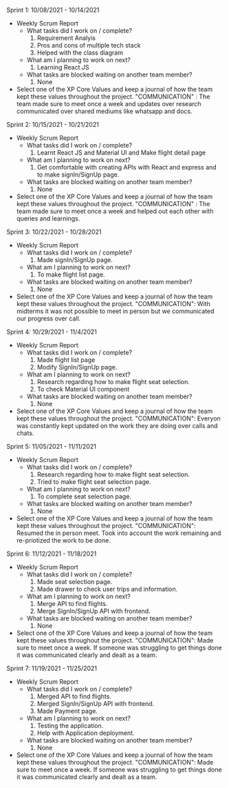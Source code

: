 Sprint 1: 10/08/2021 - 10/14/2021
- Weekly Scrum Report
	- What tasks did I work on / complete?
		1. Requirement Analyis
		2. Pros and cons of multiple tech stack
		3. Helped with the class diagram
	- What am I planning to work on next?
		1. Learning React JS
	- What tasks are blocked waiting on another team member?
		1. None
 - Select one of the XP Core Values and keep a journal of how the team kept these values throughout the project.
    "COMMUNICATION" : The team made sure to meet once a week and updates over research communicated over shared mediums like whatsapp and docs.



Sprint 2: 10/15/2021 - 10/21/2021
- Weekly Scrum Report
	- What tasks did I work on / complete?
		1. Learnt React JS and Material UI and Make flight detail page
	- What am I planning to work on next?
		1. Get comfortable with creating APIs with React and express and to make signIn/SignUp page.
	- What tasks are blocked waiting on another team member?
		1. None
 - Select one of the XP Core Values and keep a journal of how the team kept these values throughout the project.
    "COMMUNICATION" : The team made sure to meet once a week and helped out each other with queries and learnings.


Sprint 3: 10/22/2021 - 10/28/2021
- Weekly Scrum Report
	- What tasks did I work on / complete?
		1. Made signIn/SignUp page.
	- What am I planning to work on next?
		1. To make flight list page.	 
	- What tasks are blocked waiting on another team member?
		1. None
 - Select one of the XP Core Values and keep a journal of how the team kept these values throughout the project.
    "COMMUNICATION": With midterms it was not possible to meet in person but we communicated our progress over call.

Sprint 4: 10/29/2021 - 11/4/2021
- Weekly Scrum Report
	- What tasks did I work on / complete?
		1. Made flight list page
        2. Modify SignIn/SignUp page.
	- What am I planning to work on next?
        1. Research regarding how to make flight seat selection.
        2. To check Material UI component	 
	- What tasks are blocked waiting on another team member?
		1. None
- Select one of the XP Core Values and keep a journal of how the team kept these values throughout the project.
    "COMMUNICATION":  Everyon was constantly kept updated on the work they are doing over calls and chats.

Sprint 5: 11/05/2021 - 11/11/2021
- Weekly Scrum Report
	- What tasks did I work on / complete?
		1. Research regarding how to make flight seat selection.
        2. Tried to make flight seat selection page.
	- What am I planning to work on next?
		1. To complete seat selection page.
	- What tasks are blocked waiting on another team member?
		1. None
- Select one of the XP Core Values and keep a journal of how the team kept these values throughout the project.
    "COMMUNICATION": Resumed the in person meet. Took into account the work remaining and re-priotized the work to be done.


Sprint 6: 11/12/2021 - 11/18/2021
- Weekly Scrum Report
	- What tasks did I work on / complete?
		1. Made seat selection page.
        2. Made drawer to check user trips and information.
	- What am I planning to work on next?
		1. Merge API to find flights.	
		2. Merge SignIn/SignUp API with frontend.  
	- What tasks are blocked waiting on another team member?
		1. None
- Select one of the XP Core Values and keep a journal of how the team kept these values throughout the project.
    "COMMUNICATION": Made sure to meet once a week. If someone was struggling to get things done it was communicated clearly and dealt as a team.

Sprint 7: 11/19/2021 - 11/25/2021
- Weekly Scrum Report
	- What tasks did I work on / complete?
		1. Merged API to find flights.
		2. Merged SignIn/SignUp API with frontend.
		3. Made Payment page. 
	- What am I planning to work on next?
		1. Testing the application.
        2. Help with Application deployment.
	- What tasks are blocked waiting on another team member?
		1. None
- Select one of the XP Core Values and keep a journal of how the team kept these values throughout the project.
    "COMMUNICATION": Made sure to meet once a week. If someone was struggling to get things done it was communicated clearly and dealt as a team.
